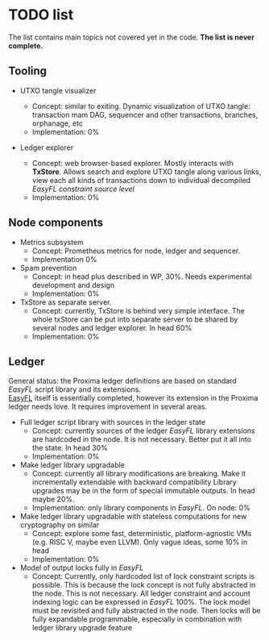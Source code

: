 # TODO list

The list contains main topics not covered yet in the code. **The list is never complete.**

## Tooling
* UTXO tangle visualizer
  - Concept: similar to exiting. Dynamic visualization of UTXO tangle: transaction mam DAG, sequencer and other transactions, branches, orphanage, etc
  - Implementation: 0%
  
* Ledger explorer
  - Concept: web browser-based explorer. Mostly interacts with **TxStore**. 
Allows search and explore UTXO tangle along various links, view each all kinds of transactions down to individual decompiled _EasyFL constraint source level_
  - Implementation: 0%

## Node components
* Metrics subsystem
  * Concept: Prometheus metrics for node, ledger and sequencer.
  * Implementation 0%
* Spam prevention
  * Concept: in head plus described in WP, 30%. Needs experimental development and design
  * Implementation: 0%
* TxStore as separate server. 
  * Concept: currently, TxStore is behind very simple interface. The whole txStore can be put into separate 
server to be shared by several nodes and ledger explorer. In head 60%
  * Implementation: 0%

## Ledger
General status: the Proxima ledger definitions are based on standard _EasyFL_ script library and its extensions.  
[EasyFL](https://github.com/lunfardo314/easyfl) itself is essentially completed, however its extension in the Proxima ledger needs love.
It requires improvement in several areas.

* Full ledger script library with sources in the ledger state 
  - Concept: currently sources of the ledger *EasyFL* library extensions are hardcoded in the node. It is not necessary. 
Better put it all into the state. In head 30%
  - Implementation: 0%
* Make ledger library upgradable  
  - Concept: currently all library modifications are breaking. Make it incrementally extendable with backward compatibility 
Library upgrades may be in the form of special immutable outputs. In head maybe 20%.
  - Implementation: only library components in _EasyFL_. On node: 0%
* Make ledger library upgradable with stateless computations for new cryptography on similar
  - Concept: explore some fast, deterministic, platform-agnostic VMs (e.g. RISC V, maybe even LLVM). Only vague ideas, some 10% in head
  - Implementation: 0%
* Model of output locks fully in _EasyFL_ 
  - Concept: Currently, only hardcoded list of lock constraint scripts is possible. 
This is because the lock concept is not fully abstracted in the node. This is not necessary. 
All ledger constraint and account indexing logic can be expressed in _EasyFL_ 100%. The lock model must be revisited and fully abstracted in the node. 
Then locks will be fully expandable programmable, especially in combination with ledger library upgrade feature 